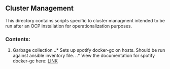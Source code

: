 ## Cluster Management

This directory contains scripts specific to cluster managment intended to be run after an OCP installation for operationalization purposes.

### Contents:

1. Garbage collection
..* Sets up spotify docker-gc on hosts. Should be run against ansible inventory file. 
..* View the documentation for spotify docker-gc here: [LINK](https://github.com/spotify/docker-gc)
